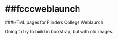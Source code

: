 ##fcccweblaunch
=============

###HTML pages for Flinders College Weblaunch

Going to try to build in bootstrap, but with old images.

